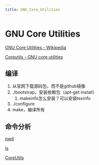 ```yaml
---
title: GNU_Core_Utilities
---
```


# GNU Core Utilities

[GNU Core Utilities - Wikipedia](https://en.wikipedia.org/wiki/GNU_Core_Utilities)

[Coreutils - GNU core utilities](https://www.gnu.org/software/coreutils/)

## 编译

1. 从官网下载源码包，而不是github镜像
2. ./bootstrap，安装依赖包（apt-get install）
    1. makeinfo怎么安装？可以安装texinfo
3. ./configure
4. make，编译所有

## 命令分析

[pwd](GNU%20Core%20Utilities/pwd%202b3d55de811e4a5db2f96afcc497af83.md)

[ls](GNU%20Core%20Utilities/ls%201da98449e27845a18d8b65eeb68397f7.md)

[CoreUtils](assets/CoreUtils%20b95a2b76188f4da4ba92e1db642f5fee.csv)